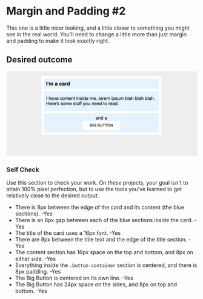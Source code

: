 # Margin and Padding #2

This one is a little nicer looking, and a little closer to something you might see in the real world. You'll need to change a little more than just margin and padding to make it look exactly right.

## Desired outcome
![desired outcome](./desired-outcome.png)

### Self Check
Use this section to check your work. On _these_ projects, your goal isn't to attain 100% pixel perfection, but to use the tools you've learned to get relatively close to the desired output.

- There is 8px between the edge of the card and its content (the blue sections). -Yes
- There is an 8px gap between each of the blue sections inside the card. -Yes
- The title of the card uses a 16px font. -Yes
- There are 8px between the title text and the edge of the title section. -Yes
- The content section has 16px space on the top and bottom, and 8px on either side. -Yes
- Everything inside the `.button-container` section is centered, and there is 8px padding. -Yes
- The Big Button is centered on its own line. -Yes
- The Big Button has 24px space on the sides, and 8px on top and bottom. -Yes
